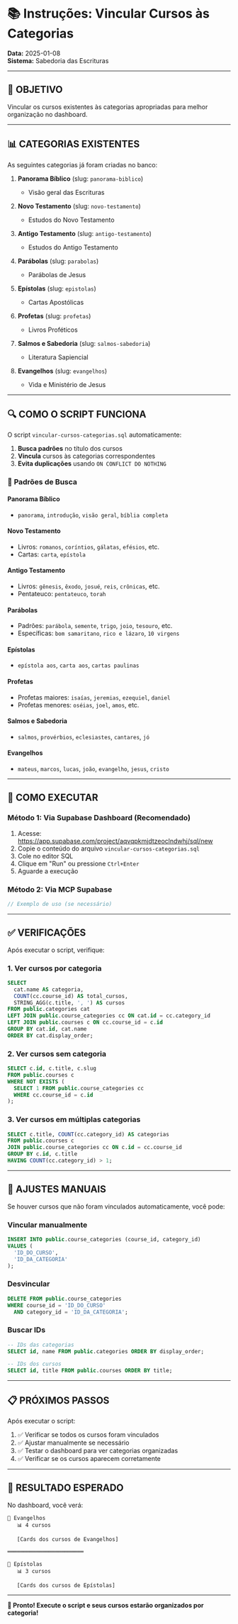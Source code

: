 # 📚 Instruções: Vincular Cursos às Categorias

**Data:** 2025-01-08  
**Sistema:** Sabedoria das Escrituras

---

## 🎯 **OBJETIVO**

Vincular os cursos existentes às categorias apropriadas para melhor organização no dashboard.

---

## 📊 **CATEGORIAS EXISTENTES**

As seguintes categorias já foram criadas no banco:

1. **Panorama Bíblico** (slug: `panorama-biblico`)
   - Visão geral das Escrituras

2. **Novo Testamento** (slug: `novo-testamento`)
   - Estudos do Novo Testamento

3. **Antigo Testamento** (slug: `antigo-testamento`)
   - Estudos do Antigo Testamento

4. **Parábolas** (slug: `parabolas`)
   - Parábolas de Jesus

5. **Epístolas** (slug: `epistolas`)
   - Cartas Apostólicas

6. **Profetas** (slug: `profetas`)
   - Livros Proféticos

7. **Salmos e Sabedoria** (slug: `salmos-sabedoria`)
   - Literatura Sapiencial

8. **Evangelhos** (slug: `evangelhos`)
   - Vida e Ministério de Jesus

---

## 🔍 **COMO O SCRIPT FUNCIONA**

O script `vincular-cursos-categorias.sql` automaticamente:

1. **Busca padrões** no título dos cursos
2. **Vincula** cursos às categorias correspondentes
3. **Evita duplicações** usando `ON CONFLICT DO NOTHING`

### 📝 **Padrões de Busca**

#### Panorama Bíblico
- `panorama`, `introdução`, `visão geral`, `bíblia completa`

#### Novo Testamento
- Livros: `romanos`, `coríntios`, `gálatas`, `efésios`, etc.
- Cartas: `carta`, `epístola`

#### Antigo Testamento
- Livros: `gênesis`, `êxodo`, `josué`, `reis`, `crônicas`, etc.
- Pentateuco: `pentateuco`, `torah`

#### Parábolas
- Padrões: `parábola`, `semente`, `trigo`, `joio`, `tesouro`, etc.
- Específicas: `bom samaritano`, `rico e lázaro`, `10 virgens`

#### Epístolas
- `epístola aos`, `carta aos`, `cartas paulinas`

#### Profetas
- Profetas maiores: `isaías`, `jeremias`, `ezequiel`, `daniel`
- Profetas menores: `oséias`, `joel`, `amos`, etc.

#### Salmos e Sabedoria
- `salmos`, `provérbios`, `eclesiastes`, `cantares`, `jó`

#### Evangelhos
- `mateus`, `marcos`, `lucas`, `joão`, `evangelho`, `jesus`, `cristo`

---

## 🚀 **COMO EXECUTAR**

### **Método 1: Via Supabase Dashboard (Recomendado)**

1. Acesse: https://app.supabase.com/project/aqvqpkmjdtzeoclndwhj/sql/new
2. Copie o conteúdo do arquivo `vincular-cursos-categorias.sql`
3. Cole no editor SQL
4. Clique em "Run" ou pressione `Ctrl+Enter`
5. Aguarde a execução

### **Método 2: Via MCP Supabase**

```typescript
// Exemplo de uso (se necessário)
```

---

## ✅ **VERIFICAÇÕES**

Após executar o script, verifique:

### 1. **Ver cursos por categoria**
```sql
SELECT 
  cat.name AS categoria,
  COUNT(cc.course_id) AS total_cursos,
  STRING_AGG(c.title, ', ') AS cursos
FROM public.categories cat
LEFT JOIN public.course_categories cc ON cat.id = cc.category_id
LEFT JOIN public.courses c ON cc.course_id = c.id
GROUP BY cat.id, cat.name
ORDER BY cat.display_order;
```

### 2. **Ver cursos sem categoria**
```sql
SELECT c.id, c.title, c.slug
FROM public.courses c
WHERE NOT EXISTS (
  SELECT 1 FROM public.course_categories cc
  WHERE cc.course_id = c.id
);
```

### 3. **Ver cursos em múltiplas categorias**
```sql
SELECT c.title, COUNT(cc.category_id) AS categorias
FROM public.courses c
JOIN public.course_categories cc ON c.id = cc.course_id
GROUP BY c.id, c.title
HAVING COUNT(cc.category_id) > 1;
```

---

## 🎨 **AJUSTES MANUAIS**

Se houver cursos que não foram vinculados automaticamente, você pode:

### **Vincular manualmente**
```sql
INSERT INTO public.course_categories (course_id, category_id)
VALUES (
  'ID_DO_CURSO',
  'ID_DA_CATEGORIA'
);
```

### **Desvincular**
```sql
DELETE FROM public.course_categories
WHERE course_id = 'ID_DO_CURSO'
  AND category_id = 'ID_DA_CATEGORIA';
```

### **Buscar IDs**
```sql
-- IDs das categorias
SELECT id, name FROM public.categories ORDER BY display_order;

-- IDs dos cursos
SELECT id, title FROM public.courses ORDER BY title;
```

---

## 📋 **PRÓXIMOS PASSOS**

Após executar o script:

1. ✅ Verificar se todos os cursos foram vinculados
2. ✅ Ajustar manualmente se necessário
3. ✅ Testar o dashboard para ver categorias organizadas
4. ✅ Verificar se os cursos aparecem corretamente

---

## 🎯 **RESULTADO ESPERADO**

No dashboard, você verá:

```
📂 Evangelhos
   📊 4 cursos
   
   [Cards dos cursos de Evangelhos]
   
════════════════════════
   
📂 Epístolas
   📊 3 cursos
   
   [Cards dos cursos de Epístolas]
```

---

**🎉 Pronto! Execute o script e seus cursos estarão organizados por categoria!**


